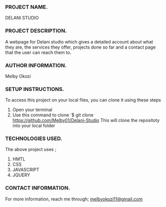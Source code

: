 ###  PROJECT NAME.
 DELANI STUDIO

###  PROJECT DESCRIPTION.
 A webpage for Delani studio which gives a detailed account about what they are, the services they offer, projects done so far and a contact page that the user can reach them to.



###  AUTHOR INFORMATION.
Melby Okozi

###  SETUP INSTRUCTIONS. 
To access this project on your local files, you can clone it using these steps
1. Open your terminal
1. Use this command to clone `$ git clone  https://github.com/Melby01/Delani-Studio 
This will clone the repositoty into your local folder

###  TECHNOLOGIES USED.
The above project uses ;
1. HMTL
2. CSS
3. JAVASCRIPT
4. JQUERY

###  CONTACT INFORMATION.
For more information, reach me through;
melbyokozi11@gmail.com
